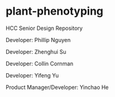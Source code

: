 # plant-phenotyping
HCC Senior Design Repository



Developer: Phillip Nguyen

Developer: Zhenghui Su

Developer: Collin Cornman 

Developer: Yifeng Yu

Product Manager/Developer: Yinchao He
